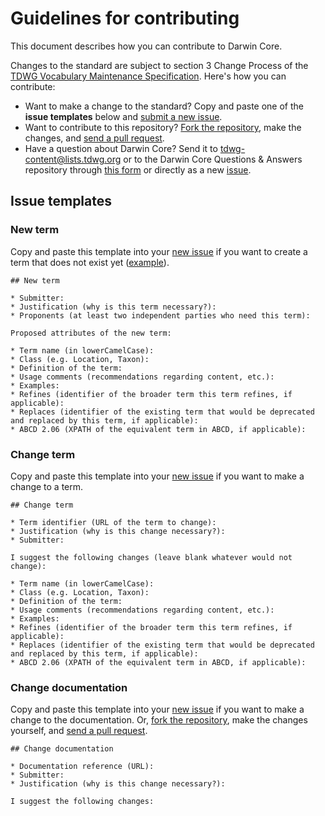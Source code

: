 # Guidelines for contributing

This document describes how you can contribute to Darwin Core.

Changes to the standard are subject to section 3 Change Process of the [TDWG Vocabulary Maintenance Specification](https://github.com/tdwg/vocab/blob/master/vms/maintenance-specification.md). Here's how you can contribute:

* Want to make a change to the standard? Copy and paste one of the **issue templates** below and [submit a new issue](https://github.com/tdwg/dwc/issues/new).
* Want to contribute to this repository? [Fork the repository](https://github.com/tdwg/dwc/fork), make the changes, and [send a pull request](https://github.com/tdwg/dwc/compare).
* Have a question about Darwin Core? Send it to tdwg-content@lists.tdwg.org or to the Darwin Core Questions & Answers repository through [this form](https://docs.google.com/forms/d/e/1FAIpQLSekd0QSdgiK5ujh6CLZPx9kKTcS-mJRNK_pGWk3b3fHv4x4gQ/viewform?c=0&w=1) or directly as a new [issue](https://github.com/tdwg/dwc-qa/issues).

## Issue templates

### New term

Copy and paste this template into your [new issue](https://github.com/tdwg/dwc/issues/new) if you want to create a term that does not exist yet ([example]()).

```
## New term

* Submitter:
* Justification (why is this term necessary?):
* Proponents (at least two independent parties who need this term):

Proposed attributes of the new term:

* Term name (in lowerCamelCase):
* Class (e.g. Location, Taxon):
* Definition of the term:
* Usage comments (recommendations regarding content, etc.):
* Examples: 
* Refines (identifier of the broader term this term refines, if applicable):
* Replaces (identifier of the existing term that would be deprecated and replaced by this term, if applicable):
* ABCD 2.06 (XPATH of the equivalent term in ABCD, if applicable):
```

### Change term

Copy and paste this template into your [new issue](https://github.com/tdwg/dwc/issues/new) if you want to make a change to a term.

```
## Change term

* Term identifier (URL of the term to change):
* Justification (why is this change necessary?):
* Submitter:

I suggest the following changes (leave blank whatever would not change):

* Term name (in lowerCamelCase):
* Class (e.g. Location, Taxon):
* Definition of the term:
* Usage comments (recommendations regarding content, etc.):
* Examples: 
* Refines (identifier of the broader term this term refines, if applicable):
* Replaces (identifier of the existing term that would be deprecated and replaced by this term, if applicable):
* ABCD 2.06 (XPATH of the equivalent term in ABCD, if applicable):
```

### Change documentation

Copy and paste this template into your [new issue](https://github.com/tdwg/dwc/issues/new) if you want to make a change to the documentation. Or, [fork the repository](https://github.com/tdwg/dwc/fork), make the changes yourself, and [send a pull request](https://github.com/tdwg/dwc/compare).

```
## Change documentation

* Documentation reference (URL):
* Submitter:
* Justification (why is this change necessary?):

I suggest the following changes:


```
